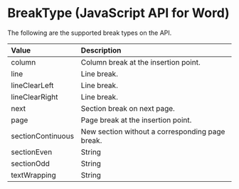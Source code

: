 # BreakType (JavaScript API for Word) 
The following are the supported break types on the API.

| Value         | Description     |
|:-----------------|:--------|
|column| Column break at the insertion point. |
|line| Line break. |
|lineClearLeft|  Line break. |
|lineClearRight|Line break. |
|next| Section break on next page. |
|page| Page break at the insertion point.|
|sectionContinuous| New section without a corresponding page break.|
|sectionEven| String | Section break with the next section beginning on the next even-numbered page. If the section break falls on an even-numbered page, Word leaves the next odd-numbered page blank.|
|sectionOdd| String | Section break with the next section beginning on the next odd-numbered page. If the section break falls on an odd-numbered page, Word leaves the next even-numbered page blank.|
|textWrapping| String | Ends the current line and forces the text to continue below a picture, table, or other item. The text continues on the next blank line that does not contain a table aligned with the left or right margin.|

